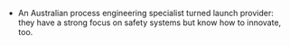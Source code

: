 - An Australian process engineering specialist turned launch provider: they have a strong focus on safety systems but know how to innovate, too.